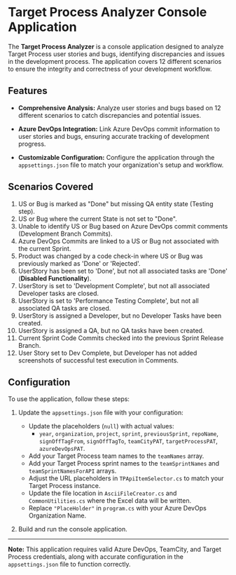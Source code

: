 # Target Process Analyzer Console Application

The **Target Process Analyzer** is a console application designed to analyze Target Process user stories and bugs, identifying discrepancies and issues in the development process. The application covers 12 different scenarios to ensure the integrity and correctness of your development workflow.

## Features

- **Comprehensive Analysis:** Analyze user stories and bugs based on 12 different scenarios to catch discrepancies and potential issues.

- **Azure DevOps Integration:** Link Azure DevOps commit information to user stories and bugs, ensuring accurate tracking of development progress.

- **Customizable Configuration:** Configure the application through the `appsettings.json` file to match your organization's setup and workflow.

## Scenarios Covered

1. US or Bug is marked as "Done" but missing QA entity state (Testing step).
2. US or Bug where the current State is not set to "Done".
3. Unable to identify US or Bug based on Azure DevOps commit comments (Development Branch Commits).
4. Azure DevOps Commits are linked to a US or Bug not associated with the current Sprint.
5. Product was changed by a code check-in where US or Bug was previously marked as 'Done' or 'Rejected'.
6. UserStory has been set to 'Done', but not all associated tasks are 'Done' (**Disabled Functionality**).
7. UserStory is set to 'Development Complete', but not all associated Developer tasks are closed.
8. UserStory is set to 'Performance Testing Complete', but not all associated QA tasks are closed.
9. UserStory is assigned a Developer, but no Developer Tasks have been created.
10. UserStory is assigned a QA, but no QA tasks have been created.
11. Current Sprint Code Commits checked into the previous Sprint Release Branch.
12. User Story set to Dev Complete, but Developer has not added screenshots of successful test execution in Comments.

## Configuration

To use the application, follow these steps:

1. Update the `appsettings.json` file with your configuration:
   - Update the placeholders (`null`) with actual values:
     - `year`, `organization`, `project`, `sprint`, `previousSprint`, `repoName`, `signOffTagFrom`, `signOffTagTo`, `teamCityPAT`, `targetProcessPAT`, `azureDevOpsPAT`.
   - Add your Target Process team names to the `teamNames` array.
   - Add your Target Process sprint names to the `teamSprintNames` and `teamSprintNamesForAPI` arrays.
   - Adjust the URL placeholders in `TPApiItemSelector.cs` to match your Target Process instance.
   - Update the file location in `AsciiFileCreator.cs` and `CommonUtilities.cs` where the Excel data will be written.
   - Replace `"PlaceHolder"` in `program.cs` with your Azure DevOps Organization Name.

2. Build and run the console application.
---

**Note:** This application requires valid Azure DevOps, TeamCity, and Target Process credentials, along with accurate configuration in the `appsettings.json` file to function correctly.
